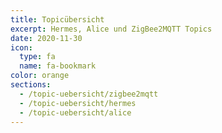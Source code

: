 ```yaml
---
title: Topicübersicht
excerpt: Hermes, Alice und ZigBee2MQTT Topics
date: 2020-11-30
icon:
  type: fa
  name: fa-bookmark
color: orange
sections:
  - /topic-uebersicht/zigbee2mqtt
  - /topic-uebersicht/hermes
  - /topic-uebersicht/alice
---
```

